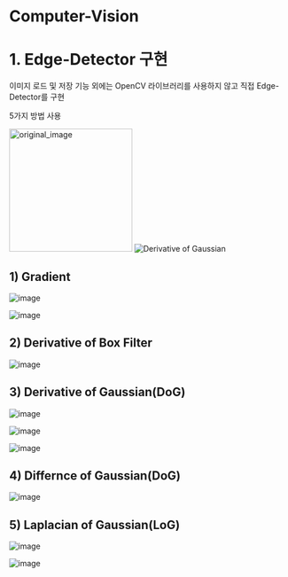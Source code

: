 # Computer-Vision

# 1. Edge-Detector 구현

이미지 로드 및 저장 기능 외에는 OpenCV 라이브러리를 사용하지 않고 직접 Edge-Detector를 구현

5가지 방법 사용

<img width="222" alt="original_image" src="https://user-images.githubusercontent.com/73388615/148053655-57c71f03-bb89-4fd6-82e4-f871bf677ee0.PNG">                                           ![Derivative of Gaussian](https://user-images.githubusercontent.com/73388615/148053687-6641397e-6349-4301-9fe4-17a3c3d730e9.png)





## 1) Gradient    

![image](https://user-images.githubusercontent.com/73388615/148052770-a8ff5530-0a5f-4046-9a6b-f33a78929549.png)                             

![image](https://user-images.githubusercontent.com/73388615/148052796-cf1c6945-9862-41cf-b3c3-67b98da6d75f.png)




## 2) Derivative of Box Filter       

![image](https://user-images.githubusercontent.com/73388615/148052931-c0f237ac-1e2a-49e7-83a6-48efd880a2eb.png)




## 3) Derivative of Gaussian(DoG)           
        
               
                   

![image](https://user-images.githubusercontent.com/73388615/148052999-2635b182-b6e0-46d6-80c2-e7d6b842afe7.png)

![image](https://user-images.githubusercontent.com/73388615/148053028-9fa6af12-6b7c-408f-8a3e-fd0c8659a9bc.png)

![image](https://user-images.githubusercontent.com/73388615/148053554-9399942b-2cf6-49d3-b921-62004eb706df.png)



## 4) Differnce of Gaussian(DoG)     


![image](https://user-images.githubusercontent.com/73388615/148053126-7a767ccc-673f-4790-9a03-2400bc03bd32.png)


## 5) Laplacian of Gaussian(LoG)

![image](https://user-images.githubusercontent.com/73388615/148053172-dff7bc8b-77f9-4f19-80cf-ecd620230a5c.png)

![image](https://user-images.githubusercontent.com/73388615/148053221-18fac25d-8d8f-49e8-9ba7-d933afef3535.png)





